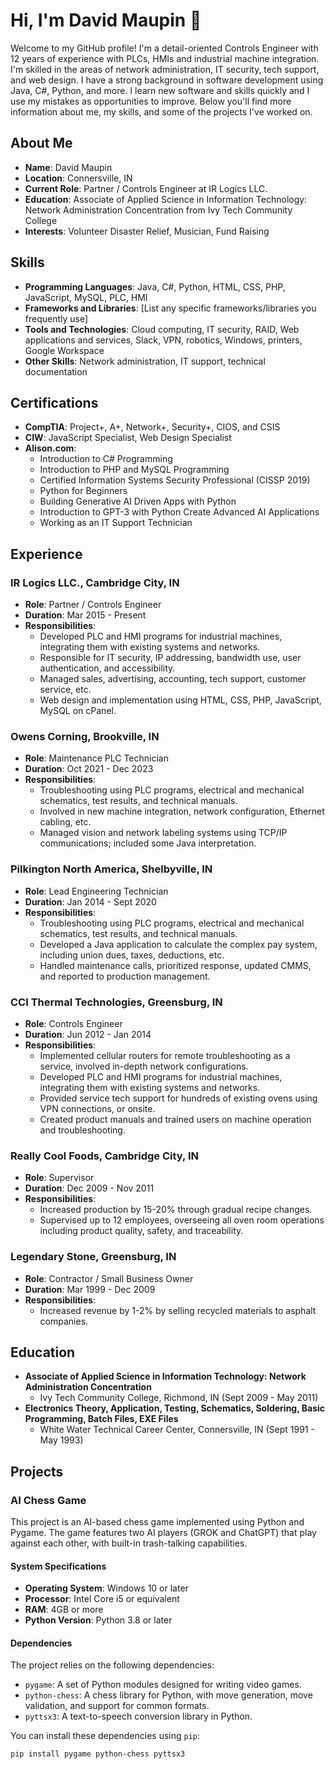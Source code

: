 # Hi, I'm David Maupin 👋

Welcome to my GitHub profile! I'm a detail-oriented Controls Engineer with 12 years of experience with PLCs, HMIs and industrial machine integration. I'm skilled in the areas of network administration, IT security, tech support, and web design. I have a strong background in software development using Java, C#, Python, and more. I learn new software and skills quickly and I use my mistakes as opportunities to improve. Below you'll find more information about me, my skills, and some of the projects I've worked on.

## About Me

- **Name**: David Maupin
- **Location**: Connersville, IN
- **Current Role**: Partner / Controls Engineer at IR Logics LLC.
- **Education**: Associate of Applied Science in Information Technology: Network Administration Concentration from Ivy Tech Community College
- **Interests**: Volunteer Disaster Relief, Musician, Fund Raising

## Skills

- **Programming Languages**: Java, C#, Python, HTML, CSS, PHP, JavaScript, MySQL, PLC, HMI
- **Frameworks and Libraries**: [List any specific frameworks/libraries you frequently use]
- **Tools and Technologies**: Cloud computing, IT security, RAID, Web applications and services, Slack, VPN, robotics, Windows, printers, Google Workspace
- **Other Skills**: Network administration, IT support, technical documentation

## Certifications

- **CompTIA**: Project+, A+, Network+, Security+, CIOS, and CSIS
- **CIW**: JavaScript Specialist, Web Design Specialist
- **Alison.com**: 
  - Introduction to C# Programming
  - Introduction to PHP and MySQL Programming
  - Certified Information Systems Security Professional (CISSP 2019)
  - Python for Beginners
  - Building Generative AI Driven Apps with Python
  - Introduction to GPT-3 with Python Create Advanced AI Applications
  - Working as an IT Support Technician

## Experience

### IR Logics LLC., Cambridge City, IN
- **Role**: Partner / Controls Engineer
- **Duration**: Mar 2015 - Present
- **Responsibilities**: 
  - Developed PLC and HMI programs for industrial machines, integrating them with existing systems and networks.
  - Responsible for IT security, IP addressing, bandwidth use, user authentication, and accessibility.
  - Managed sales, advertising, accounting, tech support, customer service, etc.
  - Web design and implementation using HTML, CSS, PHP, JavaScript, MySQL on cPanel.

### Owens Corning, Brookville, IN
- **Role**: Maintenance PLC Technician
- **Duration**: Oct 2021 - Dec 2023
- **Responsibilities**: 
  - Troubleshooting using PLC programs, electrical and mechanical schematics, test results, and technical manuals.
  - Involved in new machine integration, network configuration, Ethernet cabling, etc.
  - Managed vision and network labeling systems using TCP/IP communications; included some Java interpretation.

### Pilkington North America, Shelbyville, IN
- **Role**: Lead Engineering Technician
- **Duration**: Jan 2014 - Sept 2020
- **Responsibilities**: 
  - Troubleshooting using PLC programs, electrical and mechanical schematics, test results, and technical manuals.
  - Developed a Java application to calculate the complex pay system, including union dues, taxes, deductions, etc.
  - Handled maintenance calls, prioritized response, updated CMMS, and reported to production management.

### CCI Thermal Technologies, Greensburg, IN
- **Role**: Controls Engineer
- **Duration**: Jun 2012 - Jan 2014
- **Responsibilities**: 
  - Implemented cellular routers for remote troubleshooting as a service, involved in-depth network configurations.
  - Developed PLC and HMI programs for industrial machines, integrating them with existing systems and networks.
  - Provided service tech support for hundreds of existing ovens using VPN connections, or onsite.
  - Created product manuals and trained users on machine operation and troubleshooting.

### Really Cool Foods, Cambridge City, IN
- **Role**: Supervisor
- **Duration**: Dec 2009 - Nov 2011
- **Responsibilities**: 
  - Increased production by 15-20% through gradual recipe changes.
  - Supervised up to 12 employees, overseeing all oven room operations including product quality, safety, and traceability.

### Legendary Stone, Greensburg, IN
- **Role**: Contractor / Small Business Owner
- **Duration**: Mar 1999 - Dec 2009
- **Responsibilities**: 
  - Increased revenue by 1-2% by selling recycled materials to asphalt companies.

## Education

- **Associate of Applied Science in Information Technology: Network Administration Concentration**
  - Ivy Tech Community College, Richmond, IN (Sept 2009 - May 2011)
- **Electronics Theory, Application, Testing, Schematics, Soldering, Basic Programming, Batch Files, EXE Files**
  - White Water Technical Career Center, Connersville, IN (Sept 1991 - May 1993)

## Projects

### AI Chess Game

This project is an AI-based chess game implemented using Python and Pygame. The game features two AI players (GROK and ChatGPT) that play against each other, with built-in trash-talking capabilities.

#### System Specifications

- **Operating System**: Windows 10 or later
- **Processor**: Intel Core i5 or equivalent
- **RAM**: 4GB or more
- **Python Version**: Python 3.8 or later

#### Dependencies

The project relies on the following dependencies:

- `pygame`: A set of Python modules designed for writing video games.
- `python-chess`: A chess library for Python, with move generation, move validation, and support for common formats.
- `pyttsx3`: A text-to-speech conversion library in Python.

You can install these dependencies using `pip`:

```sh
pip install pygame python-chess pyttsx3
